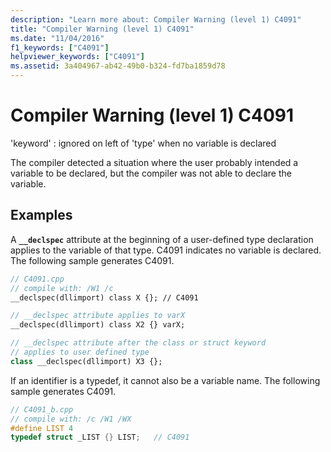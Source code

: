 ```yaml
---
description: "Learn more about: Compiler Warning (level 1) C4091"
title: "Compiler Warning (level 1) C4091"
ms.date: "11/04/2016"
f1_keywords: ["C4091"]
helpviewer_keywords: ["C4091"]
ms.assetid: 3a404967-ab42-49b0-b324-fd7ba1859d78
---
```

# Compiler Warning (level 1) C4091

'keyword' : ignored on left of 'type' when no variable is declared

The compiler detected a situation where the user probably intended a variable to be declared, but the compiler was not able to declare the variable.

## Examples

A **`__declspec`** attribute at the beginning of a user-defined type declaration applies to the variable of that type. C4091 indicates no variable is declared. The following sample generates C4091.

```cpp
// C4091.cpp
// compile with: /W1 /c
__declspec(dllimport) class X {}; // C4091

// __declspec attribute applies to varX
__declspec(dllimport) class X2 {} varX;

// __declspec attribute after the class or struct keyword
// applies to user defined type
class __declspec(dllimport) X3 {};
```

If an identifier is a typedef, it cannot also be a variable name. The following sample generates C4091.

```cpp
// C4091_b.cpp
// compile with: /c /W1 /WX
#define LIST 4
typedef struct _LIST {} LIST;   // C4091
```
